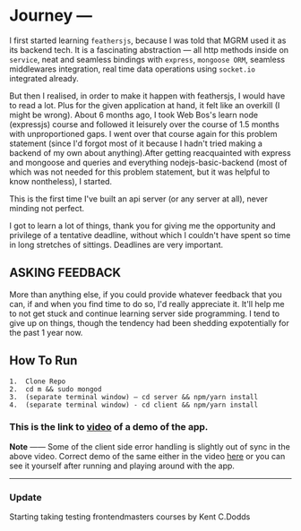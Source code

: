 # Journey —

I first started learning `feathersjs`, because I was told that MGRM used it as its backend tech. It is a fascinating abstraction — all http methods inside on `service`, neat and seamless bindings with `express`, `mongoose ORM`, seamless middlewares integration, real time data operations using `socket.io` integrated already.

But then I realised, in order to make it happen with feathersjs, I would have to read a lot. Plus for the given application at hand, it felt like an overkill (I might be wrong). About 6 months ago, I took Web Bos's learn node (expressjs) course and followed it leisurely over the course of 1.5 months with unproportioned gaps. I went over that course again for this problem statement (since I'd forgot most of it because I hadn't tried making a backend of my own about anything).After getting reacquainted with express and mongoose and queries and everything nodejs-basic-backend (most of which was not needed for this problem statement, but it was helpful to know nontheless), I started.

This is the first time I've built an api server (or any server at all), never minding not perfect.

I got to learn a lot of things, thank you for giving me the opportunity and privilege of a tentative deadline, without which I couldn't have spent so time in long stretches of sittings. Deadlines are very important.

## ASKING FEEDBACK

More than anything else, if you could provide whatever feedback that you can, if and when you find time to do so, I'd really appreciate it. It'll help me to not get stuck and continue learning server side programming. I tend to give up on things, though the tendency had been shedding expotentially for the past 1 year now.

## How To Run

```
1.  Clone Repo
2.  cd m && sudo mongod
3.  (separate terminal window) — cd server && npm/yarn install
4.  (separate terminal window) - cd client && npm/yarn install
```

### This is the link to [video](https://www.youtube.com/watch?v=_DqdAp6HVdo) of a demo of the app.

**Note** —— Some of the client side error handling is slightly out of sync in the above video. Correct demo of the same either in the video [here](https://youtu.be/eM-b9-lVqAU) or you can see it yourself after running and playing around with the app.

---

### Update

Starting taking testing frontendmasters courses by Kent C.Dodds
